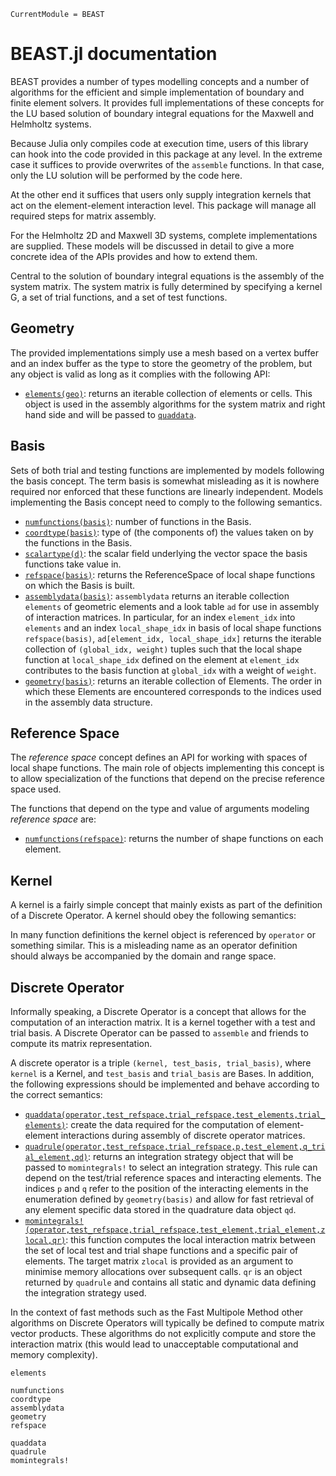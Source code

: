 ```@meta
CurrentModule = BEAST
```

# BEAST.jl documentation

BEAST provides a number of types modelling concepts and a number of algorithms for the efficient and simple implementation of boundary and finite element solvers. It provides full implementations of these concepts for the LU based solution of boundary integral equations for the Maxwell and Helmholtz systems.

Because Julia only compiles code at execution time, users of this library can hook into the code provided in this package at any level. In the extreme case it suffices to provide overwrites of the `assemble` functions. In that case, only the LU solution will be performed by the code here.

At the other end it suffices that users only supply integration kernels that act on the element-element interaction level. This package will manage all required steps for matrix assembly.

For the Helmholtz 2D and Maxwell 3D systems, complete implementations are supplied. These models will be discussed in detail to give a more concrete idea of the APIs provides and how to extend them.

Central to the solution of boundary integral equations is the assembly of the system matrix. The system matrix is fully determined by specifying a kernel G, a set of trial functions, and a set of test functions.

## Geometry

The provided implementations simply use a mesh based on a vertex buffer and an index buffer as the type to store the geometry of the problem, but any object is valid as long as it complies with the following API:

- [`elements(geo)`](@ref): returns an iterable collection of elements or cells. This object is used in the assembly algorithms for the system matrix and right hand side and will be passed to [`quaddata`](@ref).

## Basis

Sets of both trial and testing functions are implemented by models following the basis concept. The term basis is somewhat misleading as it is nowhere required nor enforced that these functions are linearly independent. Models implementing the Basis concept need to comply to the following semantics.


- [`numfunctions(basis)`](@ref): number of functions in the Basis.
- [`coordtype(basis)`](@ref): type of (the components of) the values taken on by the functions in the Basis.
- [`scalartype(d)`](@ref): the scalar field underlying the vector space the basis functions take value in.
- [`refspace(basis)`](@ref): returns the ReferenceSpace of local shape functions on which the Basis is built.
- [`assemblydata(basis)`](@ref): `assemblydata` returns an iterable collection `elements` of geometric elements and a look table `ad` for use in assembly of interaction matrices. In particular, for an index `element_idx` into `elements` and an index `local_shape_idx` in basis of local shape functions `refspace(basis)`, `ad[element_idx, local_shape_idx]` returns the iterable collection of `(global_idx, weight)` tuples such that the local shape function at `local_shape_idx` defined on the element at `element_idx` contributes to the basis function at `global_idx` with a weight of `weight`.
- [`geometry(basis)`](@ref): returns an iterable collection of Elements. The order in which these Elements are encountered corresponds to the indices used in the assembly data structure.


## Reference Space

The *reference space* concept defines an API for working with spaces of local shape functions. The main role of objects implementing this concept is to allow specialization of the functions that depend on the precise reference space used.

The functions that depend on the type and value of arguments modeling *reference space* are:

- [`numfunctions(refspace)`](@ref): returns the number of shape functions on each element.

## Kernel

A kernel is a fairly simple concept that mainly exists as part of the definition of a Discrete Operator. A kernel should obey the following semantics:

In many function definitions the kernel object is referenced by `operator` or something similar. This is a misleading name as an operator definition should always be accompanied by the domain and range space.

## Discrete Operator

Informally speaking, a Discrete Operator is a concept that allows for the computation of an interaction matrix. It is a kernel together with a test and trial basis. A Discrete Operator can be passed to `assemble` and friends to compute its matrix representation.

A discrete operator is a triple `(kernel, test_basis, trial_basis)`, where `kernel` is a Kernel, and `test_basis` and `trial_basis` are Bases. In addition, the following expressions should be implemented and behave according to the correct semantics:

- [`quaddata(operator,test_refspace,trial_refspace,test_elements,trial_elements)`](@ref): create the data required for the computation of element-element interactions during assembly of discrete operator matrices.
- [`quadrule(operator,test_refspace,trial_refspace,p,test_element,q_trial_element,qd)`](@ref): returns an integration strategy object that will be passed to `momintegrals!` to select an integration strategy. This rule can depend on the test/trial reference spaces and interacting elements. The indices `p` and `q` refer to the position of the interacting elements in the enumeration defined by `geometry(basis)` and allow for fast retrieval of any element specific data stored in the quadrature data object `qd`.
- [`momintegrals!(operator,test_refspace,trial_refspace,test_element,trial_element,zlocal,qr)`](@ref): this function computes the local interaction matrix between the set of local test and trial shape functions and a specific pair of elements. The target matrix `zlocal` is provided as an argument to minimise memory allocations over subsequent calls. `qr` is an object returned by `quadrule` and contains all static and dynamic data defining the integration strategy used.

In the context of fast methods such as the Fast Multipole Method other algorithms on Discrete Operators will typically be defined to compute matrix vector products. These algorithms do not explicitly compute and store the interaction matrix (this would lead to unacceptable computational and memory complexity).

```@docs
elements
```

```@docs
numfunctions
coordtype
assemblydata
geometry
refspace
```

```@docs
quaddata
quadrule
momintegrals!
```

